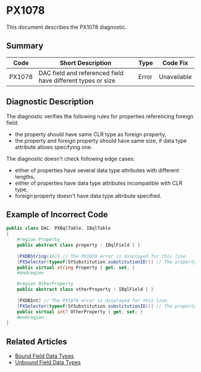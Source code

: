 # PX1078

This document describes the PX1078 diagnostic.

## Summary

| Code   | Short Description                                           | Type  | Code Fix    |
| ------ | ----------------------------------------------------------- | ----- | ----------- |
| PX1078 | DAC field and referenced field have different types or size | Error | Unavailable |

## Diagnostic Description

The diagnostic verifies the following rules for properties referencing foreign field:

- the property should have same CLR type as foreign property,
- the property and foreign property should have same size, if data type attribute allows specifying one.

The diagnostic doesn't check following edge cases:

- either of properties have several data type attributes with different lengths,
- either of properties have data type attributes incompatible with CLR type,
- foreign property doesn't have data type attribute specified.

## Example of Incorrect Code

```C#
public class DAC: PXBqlTable, IBqlTable
{
    #region Property
    public abstract class property : IBqlField { }
 
	[PXDBString(16)] // The PX1078 error is displayed for this line.
	[PXSelector(typeof(SYSubstitution.substitutionID))] // The property have data type attribute `[PXDBString(25)]`
    public virtual string Property { get; set; }
    #endregion

    #region OtherProperty
    public abstract class otherProperty : IBqlField { }
 
	[PXDBInt] // The PX1078 error is displayed for this line.
	[PXSelector(typeof(SYSubstitution.substitutionID))] // The property have data type attribute `[PXDBString(25)]`
    public virtual int? OtherProperty { get; set; }
    #endregion
}
```

## Related Articles

 - [Bound Field Data Types](https://help.acumatica.com/Help?ScreenId=ShowWiki&pageid=61059393-8873-451f-b474-783906330fc6)
 - [Unbound Field Data Types](https://help.acumatica.com/Help?ScreenId=ShowWiki&pageid=fd0adc27-e163-422d-a74e-057aa10ad2d9)